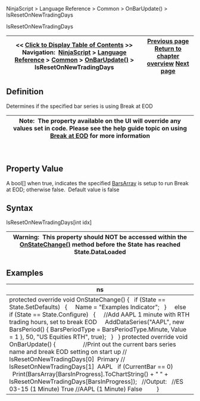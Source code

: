 ﻿
NinjaScript \> Language Reference \> Common \> OnBarUpdate() \> IsResetOnNewTradingDays

IsResetOnNewTradingDays

| \<\< [Click to Display Table of Contents](isresetonnewtradingdays.md) \>\> **Navigation:**     [NinjaScript](ninjascript-1.md) \> [Language Reference](language_reference_wip-1.md) \> [Common](common-1.md) \> [OnBarUpdate()](onbarupdate-1.md) \> IsResetOnNewTradingDays | [Previous page](isfirsttickofbar-1.md) [Return to chapter overview](onbarupdate-1.md) [Next page](istickreplays-1.md) |
| --- | --- |
## Definition
Determines if the specified bar series is using Break at EOD
 

| Note:  The property available on the UI will override any values set in code. Please see the help guide topic on using [Break at EOD](break_at_eod-1.md) for more information |
| --- |
 
## Property Value
A bool\[] when true, indicates the specified [BarsArray](barsarray-1.md) is setup to run Break at EOD; otherwise false.  Default value is false
 
## Syntax
IsResetOnNewTradingDays\[int idx]

| Warning:  This property should NOT be accessed within the [OnStateChange()](onstatechange-1.md) method before the State has reached State.DataLoaded |
| --- |
## 
## Examples

| ns |
| --- |
| protected override void OnStateChange() {    if (State \=\= State.SetDefaults)    {      Name \= "Examples Indicator";    }      else if (State \=\= State.Configure)    {      //Add AAPL 1 minute with RTH trading hours, set to break EOD      AddDataSeries("AAPL", new BarsPeriod() { BarsPeriodType \= BarsPeriodType.Minute, Value \= 1 }, 50, "US Equities RTH", true);    }   } protected override void OnBarUpdate() {                   //Print out the current bars series name and break EOD setting on start up  //   IsResetOnNewTradingDays\[0]  Primary  //   IsResetOnNewTradingDays\[1]  AAPL    if (CurrentBar \=\= 0)              Print(BarsArray\[BarsInProgress].ToChartString() \+ " " \+ IsResetOnNewTradingDays\[BarsInProgress]);    //Output:    //ES 03\-15 (1 Minute) True  //AAPL (1 Minute) False          } |
